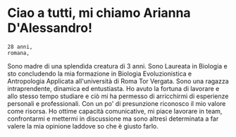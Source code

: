 # Ciao a tutti, mi chiamo Arianna D'Alessandro!


```
28 anni,
romana,

```
Sono madre di una splendida creatura di 3 anni.
Sono Laureata in Biologia e sto concludendo la mia formazione in Biologia Evoluzionistica e Antropologia Applicata all'università di Roma Tor Vergata.
Sono una ragazza intraprendente, dinamica ed entustiasta. Ho avuto la fortuna di lavorare e allo stesso tempo studiare e ciò mi ha permesso di arricchirmi di esperienze personali e professionali.
Con un po' di presunzione riconosco il mio valore come risorsa.
Ho ottime capacità comunicative, mi piace lavorare in team, confrontarmi e mettermi in discussione ma sono altresì determinata a far valere la mia opinione laddove so che è giusto farlo.
